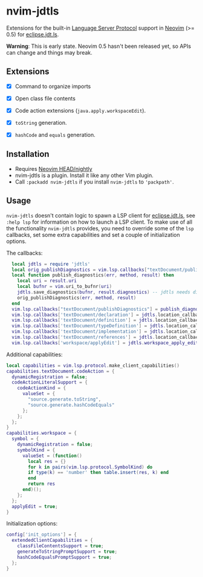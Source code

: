 # nvim-jdtls

Extensions for the built-in [Language Server Protocol][1] support in [Neovim][2] (>= 0.5) for [eclipse.jdt.ls][3].

**Warning**: This is early state. Neovim 0.5 hasn't been released yet, so APIs can change and things may break.


## Extensions

- [x] Command to organize imports
- [x] Open class file contents
- [x] Code action extensions (`java.apply.workspaceEdit`).
- [x] `toString` generation.
- [x] `hashCode` and `equals` generation.


## Installation

- Requires [Neovim HEAD/nightly][4]
- nvim-jdtls is a plugin. Install it like any other Vim plugin.
- Call `:packadd nvim-jdtls` if you install `nvim-jdtls` to `'packpath'`.


## Usage

`nvim-jdtls` doesn't contain logic to spawn a LSP client for [eclipse.jdt.ls][3], see `:help lsp` for information on how to launch a LSP client.
To make use of all the functionality `nvim-jdtls` provides, you need to override some of the `lsp` callbacks, set some extra capabilities and set a couple of initialization options.

The callbacks:

```lua
  local jdtls = require 'jdtls'
  local orig_publishDiagnostics = vim.lsp.callbacks["textDocument/publishDiagnostics"] 
  local function publish_diagnostics(err, method, result) then
    local uri = result.uri
    local bufnr = vim.uri_to_bufnr(uri)
    jdtls.save_diagnostics(bufnr, result.diagnostics) -- jdtls needs diagnostic information for code actions
    orig_publishDiagnostics(err, method, result)
  end
  vim.lsp.callbacks["textDocument/publishDiagnostics"] = publish_diagnostics,
  vim.lsp.callbacks['textDocument/declaration'] = jdtls.location_callback(true),
  vim.lsp.callbacks['textDocument/definition'] = jdtls.location_callback(true),
  vim.lsp.callbacks['textDocument/typeDefinition'] = jdtls.location_callback(true),
  vim.lsp.callbacks['textDocument/implementation'] = jdtls.location_callback(true),
  vim.lsp.callbacks['textDocument/references'] = jdtls.location_callback(false),
  vim.lsp.callbacks['workspace/applyEdit'] = jdtls.workspace_apply_edit,
```


Additional capabilities:

```lua
local capabilities = vim.lsp.protocol.make_client_capabilities()
capabilities.textDocument.codeAction = {
  dynamicRegistration = false;
  codeActionLiteralSupport = {
    codeActionKind = {
      valueSet = {
        "source.generate.toString",
        "source.generate.hashCodeEquals"
      };
    };
  };
}
capabilities.workspace = {
  symbol = {
    dynamicRegistration = false;
    symbolKind = {
      valueSet = (function()
        local res = {}
        for k in pairs(vim.lsp.protocol.SymbolKind) do
        if type(k) == 'number' then table.insert(res, k) end
        end
        return res
      end)();
    };
  };
  applyEdit = true;
}
```


Initialization options:


```lua
config['init_options'] = {
  extendedClientCapabilities = {
    classFileContentsSupport = true;
    generateToStringPromptSupport = true;
    hashCodeEqualsPromptSupport = true;
  };
}
```


[1]: https://microsoft.github.io/language-server-protocol/
[2]: https://neovim.io/
[3]: https://github.com/eclipse/eclipse.jdt.ls
[4]: https://github.com/neovim/neovim/releases/tag/nightly
